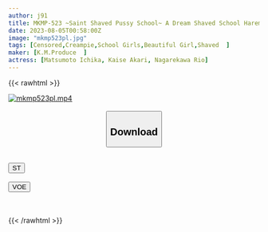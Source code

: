 ```yaml
---
author: j91
title: MKMP-523 ~Saint Shaved Pussy School~ A Dream Shaved School Harem Of Beautiful Girls Who Enchant Me With Their Slippery Hairless Pussy Ichika Matsumoto Akari Minase Rio Rukawa
date: 2023-08-05T00:58:00Z
image: "mkmp523pl.jpg"
tags: [Censored,Creampie,School Girls,Beautiful Girl,Shaved	 ]
maker: [K.M.Produce  ]
actress: [Matsumoto Ichika, Kaise Akari, Nagarekawa Rio]
---
```



{{< rawhtml >}}

<div class="video" data-videoid="dQV86qrrqQfZrb">
    <a href="javascript:;">
        <img src="https://my.j91.asia/posts/mkmp523pl/mkmp523pl.jpg" width="WIDTH" height="HEIGHT" alt="mkmp523pl.mp4" loading="lazy">
    </a>
</div>

<script type="text/javascript" src="https://j91.asia/asset/on-demand-st.js"></script>

<br>
  <link rel="stylesheet" href="https://j91.asia/asset/bs5.css">
  
  <center>
  <button class="btn btn-primary" type="button" data-bs-toggle="collapse" data-bs-target=".multi-collapse" aria-expanded="false" aria-controls="multiCollapseExample1 multiCollapseExample2"><h2>Download</h2></button></center>
</p>
<div class="row">
  <div class="col">
    <div class="collapse multi-collapse" id="multiCollapseExample1">
      <div class="card card-body">
	      	      <br>
<div class="buttons">  
<a href="https://streamtape.to/v/dQV86qrrqQfZrb"><button class="btn-hover color-3"><i class="fa fa-download"></i> ST</button></a></div>
    </div>
  </div>
</div>
  <div class="col">
    <div class="collapse multi-collapse" id="multiCollapseExample2">
      <div class="card card-body">
	      <br>
<div class="buttons">
    <a href="https://voe.sx/ufg4qxywz2dv"><button class="btn-hover color-9"><i class="fa fa-download"></i> VOE</button></a></div>
<br><br>
      </div>
    </div>
  </div>
</div>

{{< /rawhtml >}}